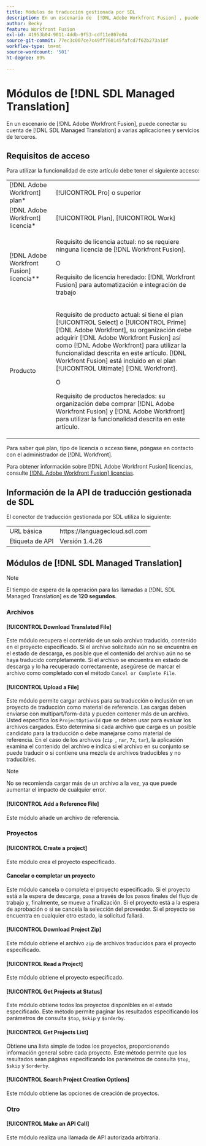 ```yaml
---
title: Módulos de traducción gestionada por SDL
description: En un escenario de  [!DNL Adobe Workfront Fusion] , puede conectar su cuenta de SDL Managed Translation a varias aplicaciones y servicios de terceros.
author: Becky
feature: Workfront Fusion
exl-id: 41953b04-9011-4ddb-9f53-cdf11e807e04
source-git-commit: 77ec3c007ce7c49ff760145fafcd7f62b273a18f
workflow-type: tm+mt
source-wordcount: '501'
ht-degree: 89%

---
```


# Módulos de [!DNL SDL Managed Translation]

En un escenario de [!DNL Adobe Workfront Fusion], puede conectar su cuenta de [!DNL SDL Managed Translation] a varias aplicaciones y servicios de terceros.

## Requisitos de acceso

Para utilizar la funcionalidad de este artículo debe tener el siguiente acceso:

<table style="table-layout:auto"> 
 <col> 
 <col> 
 <tbody> 
  <tr> 
   <td role="rowheader">[!DNL Adobe Workfront] plan*</td>
  <td> <p>[!UICONTROL Pro] o superior</p> </td>
  </tr> 
  <tr data-mc-conditions=""> 
   <td role="rowheader">[!DNL Adobe Workfront] licencia*</td>
   <td> <p>[!UICONTROL Plan], [!UICONTROL Work]</p> </td> 
  </tr> 
  <tr> 
   <td role="rowheader">[!DNL Adobe Workfront Fusion] licencia**</td> 
   <td>
   <p>Requisito de licencia actual: no se requiere ninguna licencia de [!DNL Workfront Fusion].</p>
   <p>O</p>
   <p>Requisito de licencia heredado: [!DNL Workfront Fusion] para automatización e integración de trabajo </p>
   </td> 
  </tr> 
  <tr> 
   <td role="rowheader">Producto</td> 
   <td>
   <p>Requisito de producto actual: si tiene el plan [!UICONTROL Select] o [!UICONTROL Prime] [!DNL Adobe Workfront], su organización debe adquirir [!DNL Adobe Workfront Fusion] así como [!DNL Adobe Workfront] para utilizar la funcionalidad descrita en este artículo. [!DNL Workfront Fusion] está incluido en el plan [!UICONTROL Ultimate] [!DNL Workfront].</p>
   <p>O</p>
   <p>Requisito de productos heredados: su organización debe comprar [!DNL Adobe Workfront Fusion] y [!DNL Adobe Workfront] para utilizar la funcionalidad descrita en este artículo.</p>
   </td> 
  </tr> 
 </tbody> 
</table>

Para saber qué plan, tipo de licencia o acceso tiene, póngase en contacto con el administrador de [!DNL Workfront].

Para obtener información sobre [!DNL Adobe Workfront Fusion] licencias, consulte [[!DNL Adobe Workfront Fusion] licencias](/help/workfront-fusion/set-up-and-manage-workfront-fusion/licensing-operations-overview/license-automation-vs-integration.md).

## Información de la API de traducción gestionada de SDL

El conector de traducción gestionada por SDL utiliza lo siguiente:

<table style="table-layout:auto"> 
 <col> 
 <col> 
 <tbody> 
  <tr> 
   <td role="rowheader">URL básica</td> 
   <td>https://languagecloud.sdl.com</td> 
  </tr>
  <tr> 
   <td role="rowheader">Etiqueta de API</td> 
   <td>Versión 1.4.26</td> 
  </tr>
 </tbody> 
 </table>

## Módulos de [!DNL SDL Managed Translation]

>[!NOTE]
>
>El tiempo de espera de la operación para las llamadas a [!DNL SDL Managed Translation] es de **120 segundos**.

### Archivos

#### [!UICONTROL Download Translated File]

Este módulo recupera el contenido de un solo archivo traducido, contenido en el proyecto especificado. Si el archivo solicitado aún no se encuentra en el estado de descarga, es posible que el contenido del archivo aún no se haya traducido completamente. Si el archivo se encuentra en estado de descarga y lo ha recuperado correctamente, asegúrese de marcar el archivo como completado con el método `Cancel or Complete File`.

#### [!UICONTROL Upload a File]

Este módulo permite cargar archivos para su traducción o inclusión en un proyecto de traducción como material de referencia. Las cargas deben enviarse con multipart/form-data y pueden contener más de un archivo. Usted especifica los `ProjectOptionId` que se deben usar para evaluar los archivos cargados. Esto determina si cada archivo que carga es un posible candidato para la traducción o debe manejarse como material de referencia. En el caso de los archivos (`zip `, `rar`, `7z`, `tar`), la aplicación examina el contenido del archivo e indica si el archivo en su conjunto se puede traducir o si contiene una mezcla de archivos traducibles y no traducibles.

>[!NOTE]
>
>No se recomienda cargar más de un archivo a la vez, ya que puede aumentar el impacto de cualquier error.

#### [!UICONTROL Add a Reference File]

Este módulo añade un archivo de referencia.

### Proyectos

#### [!UICONTROL Create a project]

Este módulo crea el proyecto especificado.

#### Cancelar o completar un proyecto

Este módulo cancela o completa el proyecto especificado. Si el proyecto está a la espera de descarga, pasa a través de los pasos finales del flujo de trabajo y, finalmente, se mueve a finalización. Si el proyecto está a la espera de aprobación o si se cancela la selección del proveedor. Si el proyecto se encuentra en cualquier otro estado, la solicitud fallará.

#### [!UICONTROL Download Project Zip]

Este módulo obtiene el archivo `zip` de archivos traducidos para el proyecto especificado.

#### [!UICONTROL Read a Project]

Este módulo obtiene el proyecto especificado.

#### [!UICONTROL Get Projects at Status]

Este módulo obtiene todos los proyectos disponibles en el estado especificado. Este método permite paginar los resultados especificando los parámetros de consulta `$top`, `$skip` y `$orderby`.

#### [!UICONTROL Get Projects List]

Obtiene una lista simple de todos los proyectos, proporcionando información general sobre cada proyecto. Este método permite que los resultados sean páginas especificando los parámetros de consulta `$top`, `$skip` y `$orderby`.

#### [!UICONTROL Search Project Creation Options]

Este módulo obtiene las opciones de creación de proyectos.

### Otro

#### [!UICONTROL Make an API Call]

Este módulo realiza una llamada de API autorizada arbitraria.
